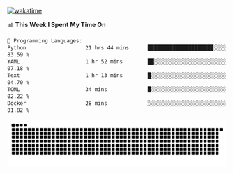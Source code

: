 [![wakatime](https://wakatime.com/badge/user/384f91c6-4eee-411f-8f3b-1b691f58a544.svg)](https://wakatime.com/@384f91c6-4eee-411f-8f3b-1b691f58a544)

<!--START_SECTION:waka-->
📊 **This Week I Spent My Time On** 

```text
💬 Programming Languages: 
Python                   21 hrs 44 mins      █████████████████████░░░░   83.59 % 
YAML                     1 hr 52 mins        ██░░░░░░░░░░░░░░░░░░░░░░░   07.18 % 
Text                     1 hr 13 mins        █░░░░░░░░░░░░░░░░░░░░░░░░   04.70 % 
TOML                     34 mins             █░░░░░░░░░░░░░░░░░░░░░░░░   02.22 % 
Docker                   28 mins             ░░░░░░░░░░░░░░░░░░░░░░░░░   01.82 % 
```


<!--END_SECTION:waka-->

<picture>
  <source media="(prefers-color-scheme: dark)" srcset="https://raw.githubusercontent.com/fuwx295/fuwx295/output/github-contribution-grid-snake-dark.svg">
  <source media="(prefers-color-scheme: light)" srcset="https://raw.githubusercontent.com/fuwx295/fuwx295/output/github-contribution-grid-snake.svg">
  <img alt="github contribution grid snake animation" src="https://raw.githubusercontent.com/fuwx295/fuwx295/output/github-contribution-grid-snake.svg">
</picture>
